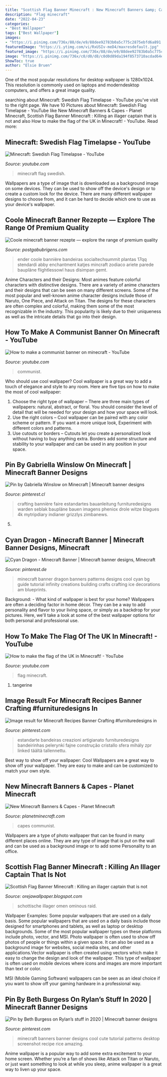 ```yaml
---
title: "Scottish Flag Banner Minecraft : New Minecraft Banners &amp; Capes"
description: "Flag minecraft"
date: "2022-04-23"
categories:
- "Best Wallpaper"
tags: ["Best Wallpaper"]
images:
- "https://i.pinimg.com/736x/88/de/e9/88dee92783b0a5c775c2875ebfd6a891.jpg"
featuredImage: "https://i.ytimg.com/vi/RxUSIv-meD4/maxresdefault.jpg"
featured_image: "https://i.pinimg.com/736x/88/de/e9/88dee92783b0a5c775c2875ebfd6a891.jpg"
image: "https://i.pinimg.com/736x/c0/d0/d8/c0d0d89da194f8573710acdad64ebbe3.jpg"
ShowToc: true
author: "Elsie Bruen"
---
```



One of the most popular resolutions for desktop wallpaper is 1280x1024. This resolution is commonly used on laptops and moderndesktop computers, and offers a great image quality.

	

		
searching about Minecraft: Swedish Flag Timelapse - YouTube you've visit to the right page. We have 10 Pictures about Minecraft: Swedish Flag Timelapse - YouTube like New Minecraft Banners &amp; Capes - Planet Minecraft, Scottish Flag Banner Minecraft : Killing an illager captain that is not and also How to make the flag of the UK in Minecraft! - YouTube. Read more:
		
    
## Minecraft: Swedish Flag Timelapse - YouTube

<img loading=lazy src="http://i.ytimg.com/vi/HcVdD0XZfhk/maxresdefault.jpg" onerror="this.onerror=null;this.src='https://tse1.mm.bing.net/th?id=OIP.tXMyx2mN8Y7rpC4r1e6b7QHaEK&amp;pid=15.1';" alt="Minecraft: Swedish Flag Timelapse - YouTube">

_Source: youtube.com_

>minecraft flag swedish. 

	

Wallpapers are a type of image that is downloaded as a background image on some devices. They can be used to show off the device's design or to create a custom look for the device. There are many different wallpaper designs to choose from, and it can be hard to decide which one to use as your device's wallpaper.

    
## Coole Minecraft Banner Rezepte — Explore The Range Of Premium Quality

<img loading=lazy src="https://postgabubrigens.com/dvmp/7MC64pjhSvhJcoZRQ4EIiAAAAA.jpg" onerror="this.onerror=null;this.src='https://tse3.mm.bing.net/th?id=OIP.8N-ijzJ3Qy8oPdJtxpn-twAAAA&amp;pid=15.1';" alt="Coole minecraft banner rezepte — explore the range of premium quality">

_Source: postgabubrigens.com_

>ender coole bannière bandeiras socialtechsummit plantas 17qq stendardi abby enchantment katjes mincraft zodiaco ariete parede baupläne flightlessowl haus disimpan gemt. 

	

Anime Characters and their Designs: Most animes feature colorful characters with distinctive designs.
There are a variety of anime characters and their designs that can be seen on many different screens. Some of the most popular and well-known anime character designs include those of Naruto, One Piece, and Attack on Titan. The designs for these characters are often complex and colorful, making them some of the most recognizable in the industry. This popularity is likely due to their uniqueness as well as the intricate details that go into their design.

    
## How To Make A Communist Banner On Minecraft - YouTube

<img loading=lazy src="https://i.ytimg.com/vi/RxUSIv-meD4/maxresdefault.jpg" onerror="this.onerror=null;this.src='https://tse1.mm.bing.net/th?id=OIP.kAp5tKmQXxDbQwRRNzmRLwHaEK&amp;pid=15.1';" alt="How to make a communist banner on minecraft - YouTube">

_Source: youtube.com_

>communist. 

	

Who should use cool wallpaper?
Cool wallpaper is a great way to add a touch of elegance and style to any room. Here are five tips on how to make the most of cool wallpaper: 
1) Choose the right type of wallpaper – There are three main types of wallpapers: natural, abstract, or floral. You should consider the level of detail that will be needed for your design and how your space will look. 
2) Use the right colors – Cool wallpaper can be paired with any color scheme or pattern. If you want a more unique look, Experiment with different colors and patterns. 
3) Use cutouts or borders – Cutouts let you create a personalized look without having to buy anything extra. Borders add some structure and stability to your wallpaper and can be used in any position in your space.

    
## Pin By Gabriella Winslow On Minecraft | Minecraft Banner Designs

<img loading=lazy src="https://i.pinimg.com/736x/ae/44/5a/ae445aabd2620b5309ed8d902d5daf34.jpg" onerror="this.onerror=null;this.src='https://tse4.mm.bing.net/th?id=OIP.3NkHv8pLKSsaWpacMv-3aAHaJy&amp;pid=15.1';" alt="Pin by Gabriella Winslow on Minecraft | Minecraft banner designs">

_Source: pinterest.cl_

>crafting bannière faire estandartes bauanleitung furnituredesigns warden seblak baupläne bauen imagens pheniox drole witze blagues 4k mytripdiary indianer grizzlys zimbanews. 

	

5.

    
## Cyan Dragon - Minecraft Banner | Minecraft Banner Designs, Minecraft

<img loading=lazy src="https://i.pinimg.com/736x/c0/d0/d8/c0d0d89da194f8573710acdad64ebbe3.jpg" onerror="this.onerror=null;this.src='https://tse1.mm.bing.net/th?id=OIP.MvoQZcTKutXjVwMBtSWgVAHaFA&amp;pid=15.1';" alt="Cyan Dragon - Minecraft Banner | Minecraft banner designs, Minecraft">

_Source: pinterest.de_

>minecraft banner dragon banners patterns designs cool cyan bg guide tutorial infinity creations building crafts crafting ice decorations am blueprints. 

	

Background: - What kind of wallpaper is best for your home?
Wallpapers are often a deciding factor in home décor. They can be a way to add personality and flavor to your living space, or simply as a backdrop for your pictures. Here, we'll take a look at some of the best wallpaper options for both personal and professional use.

    
## How To Make The Flag Of The UK In Minecraft! - YouTube

<img loading=lazy src="https://i.ytimg.com/vi/mYCd3vSk1Fw/maxresdefault.jpg" onerror="this.onerror=null;this.src='https://tse4.mm.bing.net/th?id=OIP.p-DudZfwAIzgDWPBj-svMAHaEK&amp;pid=15.1';" alt="How to make the flag of the UK in Minecraft! - YouTube">

_Source: youtube.com_

>flag minecraft. 

	

1. tangerine 

    
## Image Result For Minecraft Recipes Banner Crafting #furnituredesigns In

<img loading=lazy src="https://i.pinimg.com/736x/88/de/e9/88dee92783b0a5c775c2875ebfd6a891.jpg" onerror="this.onerror=null;this.src='https://tse4.mm.bing.net/th?id=OIP.MrgzAfjBMYhp0Xs7nhyGWQHaJ8&amp;pid=15.1';" alt="Image result for Minecraft Recipes Banner Crafting #furnituredesigns in">

_Source: pinterest.com_

>estandarte bandeiras creazioni artigianato furnituredesigns bandeirinhas pelerynki fajne construção cristallo sfera mihály zpr linked täältä tallennettu. 

	

Best way to show off your wallpaper:
Cool Wallpapers are a great way to show off your wallpaper. They are easy to make and can be customized to match your own style.

    
## New Minecraft Banners &amp; Capes - Planet Minecraft

<img loading=lazy src="https://static.planetminecraft.com/files/banners/minecraft_banner_5g725cF.png" onerror="this.onerror=null;this.src='https://tse2.mm.bing.net/th?id=OIP.Ec1haA4bcy0tlNhQnKFUEAAAAA&amp;pid=15.1';" alt="New Minecraft Banners &amp; Capes - Planet Minecraft">

_Source: planetminecraft.com_

>capes communist. 

	



Wallpapers are a type of photo wallpaper that can be found in many different places online. They are any type of image that is put on the wall and can be used as a background image or to add some Personality to an office.

    
## Scottish Flag Banner Minecraft : Killing An Illager Captain That Is Not

<img loading=lazy src="https://i.ebayimg.com/thumbs/images/g/qzYAAOSwQU9di5Cz/s-l300.jpg" onerror="this.onerror=null;this.src='https://tse4.mm.bing.net/th?id=OIP.pIruJBC4PCTJ7ybPKudUsQAAAA&amp;pid=15.1';" alt="Scottish Flag Banner Minecraft : Killing an illager captain that is not">

_Source: orejawallpaper.blogspot.com_

>schottische illager omen ominous raid. 

	

Wallpaper Examples: Some popular wallpapers that are used on a daily basis.
Some popular wallpapers that are used on a daily basis include those designed for smartphones and tablets, as well as laptop or desktop backgrounds. Some of the most popular wallpaper types on these platforms include photo, vector, and MSI. 
Photo wallpaper is often used to show off photos of people or things within a given space. It can also be used as a background image for websites, social media sites, and other applications.Vector wallpaper is often created using vectors which make it easy to change the design and look of the wallpaper. This type of wallpaper is often used on mobile devices where icons and images are more important than text or color. 

MSI (Mobile Gaming Software) wallpapers can be seen as an ideal choice if you want to show off your gaming hardware in a professional way.

    
## Pin By Beth Burgess On Rylan’s Stuff In 2020 | Minecraft Banner Designs

<img loading=lazy src="https://i.pinimg.com/736x/d8/b5/31/d8b531dd747506c47019b90f31277924.jpg" onerror="this.onerror=null;this.src='https://tse1.mm.bing.net/th?id=OIP.oWqik-4qY-qhGdlK4oQ2nAHaH4&amp;pid=15.1';" alt="Pin by Beth Burgess on Rylan’s stuff in 2020 | Minecraft banner designs">

_Source: pinterest.com_

>minecraft banners banner designs cool cute tutorial patterns desktop screenshot recipe rice amazing. 

	

Anime wallpaper is a popular way to add some extra excitement to your home screen. Whether you’re a fan of shows like Attack on Titan or Naruto, or just want something to look at while you sleep, anime wallpaper is a great way to liven up your space.

